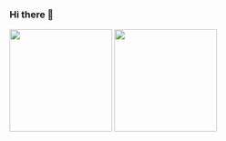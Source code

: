 ### Hi there 👋

<p>  
<!-- GitHub Stats -->  
<img height="180em" src="https://github-readme-stats.vercel.app/api?username=VnX-SolidSnake&include_all_commits=true&show_icons=true&hide_border=true&count_private=true" />

<!-- Most Used Languages -->  
<img height="180em" src="https://github-readme-stats.vercel.app/api/top-langs/?username=VnX-SolidSnake&count_private=true&show_icons=true&hide_border=true&layout=compact&langs_count=8"/>  
</p>  
